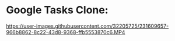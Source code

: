 # Google Tasks Clone:

https://user-images.githubusercontent.com/32205725/231609657-966b8862-8c22-43d8-9368-ffb5553870c6.MP4

